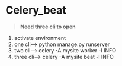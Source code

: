 # Celery_beat

> **Need three cli to open** 

1) activate environment
2) one cli--> python manage.py runserver
3) two cli--> celery -A mysite worker -l INFO
4) three cli--> celery -A mysite beat -l INFO
